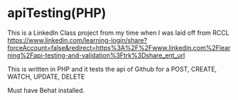 # apiTesting(PHP)

This is a LinkedIn Class project from my time when I was laid off from RCCL
https://www.linkedin.com/learning-login/share?forceAccount=false&redirect=https%3A%2F%2Fwww.linkedin.com%2Flearning%2Fapi-testing-and-validation%3Ftrk%3Dshare_ent_url

This is written in PHP and it tests the api of Github for a POST, CREATE, WATCH, UPDATE, DELETE

Must have Behat installed.
